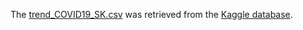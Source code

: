 The [trend_COVID19_SK.csv](trend_COVID19.csv) was retrieved from 
the [Kaggle database](https://www.kaggle.com/kimjihoo/coronavirusdataset#trend.csv).